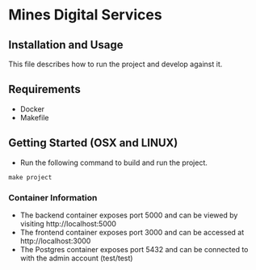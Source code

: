 # Mines Digital Services

## Installation and Usage

This file describes how to run the project and develop against it.

## Requirements

* Docker
* Makefile

## Getting Started (OSX and LINUX)

* Run the following command to build and run the project.
```
make project
```

### Container Information
* The backend container exposes port 5000 and can be viewed by visiting http://localhost:5000
* The frontend container exposes port 3000 and can be accessed at http://localhost:3000
* The Postgres container exposes port 5432 and can be connected to with the admin account (test/test)
